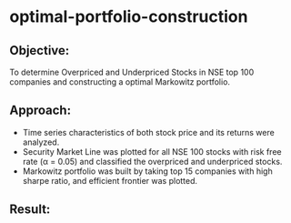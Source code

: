 # optimal-portfolio-construction

## Objective:

To determine Overpriced and Underpriced Stocks in NSE top 100 companies and constructing a optimal Markowitz portfolio.

## Approach:

- Time series characteristics of both stock price and its returns were analyzed. 
- Security Market Line was plotted for all NSE 100 stocks with risk free rate (&alpha; = 0.05) and classified the overpriced and underpriced stocks.
- Markowitz portfolio was built by taking top 15 companies with high sharpe ratio, and efficient frontier was plotted. 


## Result:
